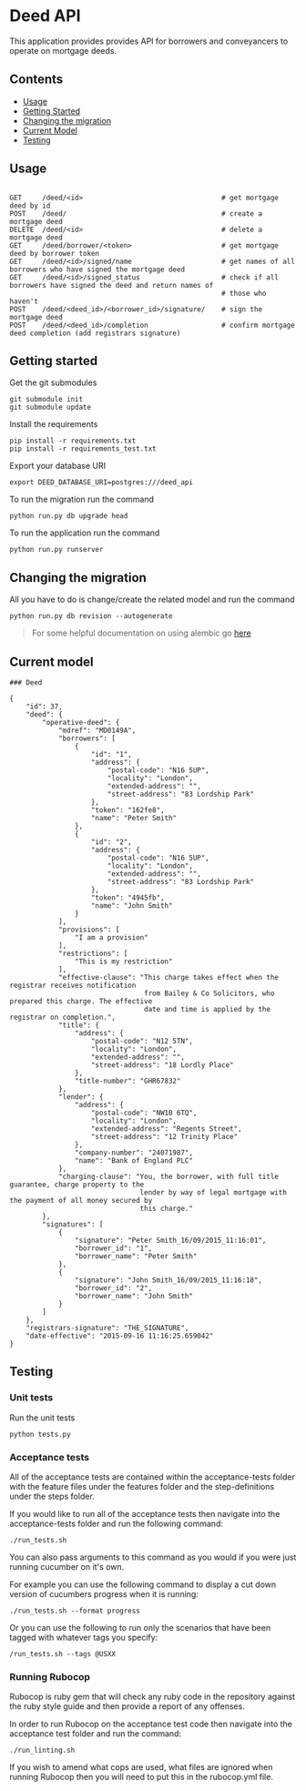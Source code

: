 # Deed API

This application provides provides API for borrowers and conveyancers to operate on mortgage deeds.

## Contents
- [Usage](#usage)
- [Getting Started](#getting-started)
- [Changing the migration](#changing-the-migration)
- [Current Model](#current-model)
- [Testing](#testing)

## Usage
```

GET     /deed/<id>                                  # get mortgage deed by id
POST    /deed/                                      # create a mortgage deed
DELETE  /deed/<id>                                  # delete a mortgage deed
GET     /deed/borrower/<token>                      # get mortgage deed by borrower token
GET     /deed/<id>/signed/name                      # get names of all borrowers who have signed the mortgage deed
GET     /deed/<id>/signed_status                    # check if all borrowers have signed the deed and return names of
                                                    # those who haven't
POST    /deed/<deed_id>/<borrower_id>/signature/    # sign the mortgage deed
POST    /deed/<deed_id>/completion                  # confirm mortgage deed completion (add registrars signature)
```

## Getting started

Get the git submodules
```
git submodule init
git submodule update
```

Install the requirements
```
pip install -r requirements.txt
pip install -r requirements_test.txt
```

Export your database URI
```
export DEED_DATABASE_URI=postgres:///deed_api
```

To run the migration run the command
```
python run.py db upgrade head
```

To run the application run the command
```
python run.py runserver
```

## Changing the migration
All you have to do is change/create the related model and run the command

```
python run.py db revision --autogenerate
```

> For some helpful documentation on using alembic go [here](alembic.md)


## Current model
```
### Deed

{
    "id": 37,
    "deed": {
        "operative-deed": {
            "mdref": "MD0149A",
            "borrowers": [
                {
                    "id": "1",
                    "address": {
                        "postal-code": "N16 5UP",
                        "locality": "London",
                        "extended-address": "",
                        "street-address": "83 Lordship Park"
                    },
                    "token": "162fe8",
                    "name": "Peter Smith"
                },
                {
                    "id": "2",
                    "address": {
                        "postal-code": "N16 5UP",
                        "locality": "London",
                        "extended-address": "",
                        "street-address": "83 Lordship Park"
                    },
                    "token": "4945fb",
                    "name": "John Smith"
                }
            ],
            "provisions": [
                "I am a provision"
            ],
            "restrictions": [
                "This is my restriction"
            ],
            "effective-clause": "This charge takes effect when the registrar receives notification
                                 from Bailey & Co Solicitors, who prepared this charge. The effective
                                 date and time is applied by the registrar on completion.",
            "title": {
                "address": {
                    "postal-code": "N12 5TN",
                    "locality": "London",
                    "extended-address": "",
                    "street-address": "18 Lordly Place"
                },
                "title-number": "GHR67832"
            },
            "lender": {
                "address": {
                    "postal-code": "NW10 6TQ",
                    "locality": "London",
                    "extended-address": "Regents Street",
                    "street-address": "12 Trinity Place"
                },
                "company-number": "24071987",
                "name": "Bank of England PLC"
            },
            "charging-clause": "You, the borrower, with full title guarantee, charge property to the
                                lender by way of legal mortgage with the payment of all money secured by
                                this charge."
        },
        "signatures": [
            {
                "signature": "Peter Smith_16/09/2015_11:16:01",
                "borrower_id": "1",
                "borrower_name": "Peter Smith"
            },
            {
                "signature": "John Smith_16/09/2015_11:16:18",
                "borrower_id": "2",
                "borrower_name": "John Smith"
            }
        ]
    },
    "registrars-signature": "THE_SIGNATURE",
    "date-effective": "2015-09-16 11:16:25.659042"
}
```
## Testing

### Unit tests

Run the unit tests
```
python tests.py
```

### Acceptance tests

All of the acceptance tests are contained within the acceptance-tests folder with the feature files under the features folder and the step-definitions under the steps folder.

If you would like to run all of the acceptance tests then navigate into the acceptance-tests folder and run the following command:

```
./run_tests.sh
```

You can also pass arguments to this command as you would if you were just running cucumber on it's own.

For example you can use the following command to display a cut down version of cucumbers progress when it is running:

```
./run_tests.sh --format progress
```

Or you can use the following to run only the scenarios that have been tagged with whatever tags you specify:

```
/run_tests.sh --tags @USXX
```

### Running Rubocop

Rubocop is ruby gem that will check any ruby code in the repository against the ruby style guide and then provide a report of any offenses.

In order to run Rubocop on the acceptance test code then navigate into the acceptance test folder and run the command:

```
./run_linting.sh
```

If you wish to amend what cops are used, what files are ignored when running Rubocop then you will need to put this in the rubocop.yml file.
